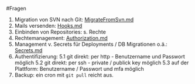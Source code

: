 #Fragen

1. Migration von SVN nach Git: [MigrateFromSvn.md](MigrateFromSvn.md)
2. Mails versenden: [Hooks.md](Hooks.md)
3. Einbinden von Repositories: s. Rechte
4. Rechtemanagement: [Authorization.md](Authorization.md)
5. Management v. Secrets für Deployments / DB Migrationen o.ä.: [Secrets.md](Secrets.md)
5. Authentifizierung:
    5.1 git direkt: per http - Benutzername und Passwort möglich
    5.2 git direkt: per ssh - private / publick key möglich
    5.3 auf der Plattform: Benutzername / Passwort und mfa möglich
6. Backup: ein cron mit `git pull` reicht aus.
